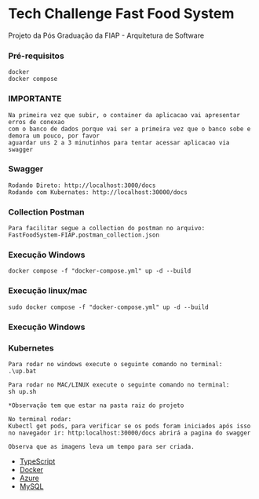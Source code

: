 # Tech Challenge Fast Food System

Projeto da Pós Graduação da FIAP - Arquitetura de Software

### Pré-requisitos

```
docker
docker compose
```

### IMPORTANTE

```
Na primeira vez que subir, o container da aplicacao vai apresentar erros de conexao
com o banco de dados porque vai ser a primeira vez que o banco sobe e demora um pouco, por favor
aguardar uns 2 a 3 minutinhos para tentar acessar aplicacao via swagger
```

### Swagger

```
Rodando Direto: http://localhost:3000/docs
Rodando com Kubernates: http://localhost:30000/docs
```

### Collection Postman

```
Para facilitar segue a collection do postman no arquivo:
FastFoodSystem-FIAP.postman_collection.json
```

### Execução Windows

```
docker compose -f "docker-compose.yml" up -d --build
```

### Execução linux/mac

```
sudo docker compose -f "docker-compose.yml" up -d --build
```

### Execução Windows

### Kubernetes

```
Para rodar no windows execute o seguinte comando no terminal:
.\up.bat

Para rodar no MAC/LINUX execute o seguinte comando no terminal:
sh up.sh

*Observação tem que estar na pasta raiz do projeto

No terminal rodar:
Kubectl get pods, para verificar se os pods foram iniciados após isso no navegador ir: http:localhost:30000/docs abrirá a pagina do swagger

Observa que as imagens leva um tempo para ser criada.

```

- [TypeScript](https://www.typescriptlang.org)
- [Docker](https://www.docker.com)
- [Azure](https://azure.microsoft.com/pt-br/products/mysql)
- [MySQL](https://www.mysql.com)
